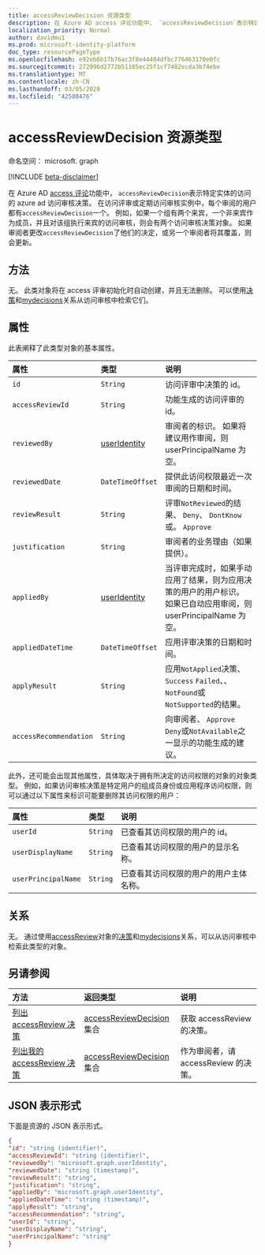 ```yaml
---
title: accessReviewDecision 资源类型
description: 在 Azure AD access 评论功能中， `accessReviewDecision`表示特定实体的访问的 azure ad 访问审核决策。  在访问评审或定期访问审核实例中，每个审阅的用户都有`accessReviewDecision`一个。  例如，如果一个组有两个来宾，一个非来宾作为成员，并且对该组执行来宾的访问审核，则会有两个访问审核决策对象。  如果审阅者更改`accessReviewDecision`了他们的决定，或另一个审阅者将其覆盖，则会更新。
localization_priority: Normal
author: davidmu1
ms.prod: microsoft-identity-platform
doc_type: resourcePageType
ms.openlocfilehash: e92eb6b17b76ac3f8e44404dfbc776463170e0fc
ms.sourcegitcommit: 272996d2772b51105ec25f1cf7482ecda3b74ebe
ms.translationtype: MT
ms.contentlocale: zh-CN
ms.lasthandoff: 03/05/2020
ms.locfileid: "42508476"
---
```

# <a name="accessreviewdecision-resource-type"></a>accessReviewDecision 资源类型

命名空间： microsoft. graph

[!INCLUDE [beta-disclaimer](../../includes/beta-disclaimer.md)]

在 Azure AD [access 评论](accessreviews-root.md)功能中， `accessReviewDecision`表示特定实体的访问的 azure ad 访问审核决策。  在访问评审或定期访问审核实例中，每个审阅的用户都有`accessReviewDecision`一个。  例如，如果一个组有两个来宾，一个非来宾作为成员，并且对该组执行来宾的访问审核，则会有两个访问审核决策对象。  如果审阅者更改`accessReviewDecision`了他们的决定，或另一个审阅者将其覆盖，则会更新。


## <a name="methods"></a>方法

无。  此类对象将在 access 评审初始化时自动创建，并且无法删除。  可以使用[决策](../api/accessreview-listdecisions.md)和[mydecisions](../api/accessreview-listmydecisions.md)关系从访问审核中检索它们。

## <a name="properties"></a>属性

此表阐释了此类型对象的基本属性。 

| 属性                        | 类型                         | 说明                                                                                            |
| :------------------------------ | :-----------------------     | :----------------------------------------------------------------------------------------------------- |
| `id`                            |`String`                      | 访问评审中决策的 id。                                                                                     |
| `accessReviewId`                |`String`                      | 功能生成的访问评审的 id。                                                                                       |
| `reviewedBy`                    |[userIdentity](useridentity.md)| 审阅者的标识。 如果将建议用作审阅，则 userPrincipalName 为空。                                                                                      |
| `reviewedDate`                  |`DateTimeOffset`              | 提供此访问权限最近一次审阅的日期和时间。                                                                         |
| `reviewResult`                  |`String`                      | 评审`NotReviewed`的结果、 `Deny`、 `DontKnow`或。 `Approve`                                                                                    |
| `justification`                 |`String`                      | 审阅者的业务理由（如果提供）。                                                                         |
| `appliedBy`                     |[userIdentity](useridentity.md)| 当评审完成时，如果手动应用了结果，则为应用决策的用户的用户标识。 如果已自动应用审阅，则 userPrincipalName 为空。                                                          |
| `appliedDateTime`               |`DateTimeOffset`              | 应用评审决策的日期和时间。                                                          |
| `applyResult`                   |`String`                      | 应用`NotApplied`决策、 `Success` `Failed`、、 `NotFound`或`NotSupported`的结果。                      |
| `accessRecommendation`          |`String`                      | 向审阅者、 `Approve` `Deny`或`NotAvailable`之一显示的功能生成的建议。 |


此外，还可能会出现其他属性，具体取决于拥有所决定的访问权限的对象的对象类型。  例如，如果访问审核决策是特定用户的组成员身份或应用程序访问权限，则可以通过以下属性来标识可能要删除其访问权限的用户：

| 属性                        | 类型                         | 说明                                                                                            |
| :------------------------------ | :-----------------------     | :----------------------------------------------------------------------------------------------------- |
| `userId`                            |`String`                      | 已查看其访问权限的用户的 id。                                                                                    |
| `userDisplayName`                            |`String`                      | 已查看其访问权限的用户的显示名称。                                                                                     |
| `userPrincipalName`                            |`String`                      | 已查看其访问权限的用户的用户主体名称。                                                                                     |



## <a name="relationships"></a>关系

无。  通过使用[accessReview](accessreview.md)对象的[决策](../api/accessreview-listdecisions.md)和[mydecisions](../api/accessreview-listmydecisions.md)关系，可以从访问审核中检索此类型的对象。

## <a name="see-also"></a>另请参阅

| 方法           | 返回类型    |说明|
|:---------------|:--------|:----------|
|[列出 accessReview 决策](../api/accessreview-listdecisions.md) |      [accessReviewDecision](accessreviewdecision.md)集合| 获取 accessReview 的决策。|
|[列出我的 accessReview 决策](../api/accessreview-listmydecisions.md) |     [accessReviewDecision](accessreviewdecision.md)集合| 作为审阅者，请 accessReview 的决策。|

## <a name="json-representation"></a>JSON 表示形式

下面是资源的 JSON 表示形式。

<!-- {
  "blockType": "resource",
  "optionalProperties": [

  ],
  "@odata.type": "microsoft.graph.accessReviewDecision"
}-->

```json
{
"id": "string (identifier)",
"accessReviewId": "string (identifier)",
"reviewedBy": "microsoft.graph.userIdentity",
"reviewedDate": "string (timestamp)",
"reviewResult": "string",
"justification": "string",
"appliedBy": "microsoft.graph.userIdentity",
"appliedDateTime": "string (timestamp)",
"applyResult": "string",
"accessRecommendation": "string",
"userId": "string",
"userDisplayName": "string",
"userPrincipalName": "string"
}

```

<!--
{
  "type": "#page.annotation",
  "description": "accessReviewDecision resource",
  "keywords": "",
  "section": "documentation",
  "tocPath": "",
  "suppressions": []
}
-->
